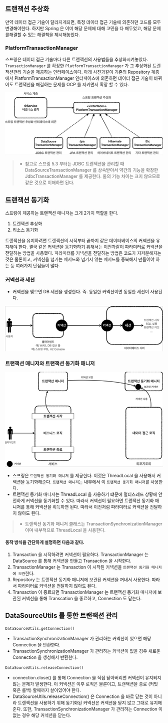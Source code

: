 ## 트랜잭션 추상화

만약 데이터 접근 기술이 달라지게되면, 특정 데이터 접근 기술에 의존하던 코드를 모두 변경해야한다.
하지만 Spring 은 이미 해당 문제에 대해 고민을 다 해두었고, 해당 문제를해결할 수 있는 해결책을 제시해놓았다.

### PlatformTransactionManager

스프링은 데이터 접근 기술마다 다른 트랜잭션의 사용법들을
추상화시켜놓았다. `TransactionManager` 를 확장한 `PlatformTransactionManager` 가 그 추상화된 트랜잭션관리 기술을 제공하는 인터페이스이다.
아래 사진과같이 기존의 Repository 계층에서 PlatformTransactionManager 인터페이스에 의존하면
데이터 접근 기술이 바뀌어도 트랜잭션을 해결하는 문제를 OCP 를 지키면서 확장 할 수 있다.

![img.png](img.png)

> - 참고로 스프링 5.3 부터는 JDBC 트랜잭션을 관리할 때 DataSourceTransactionManager 를 상속받아서
약간의 기능을 확장한 JdbcTransactionManager 를 제공한다. 둘의 기능 차이는 크지 않으므로 같은 것으로 이해하면 된다.

## 트랜잭션 동기화

스프링이 제공하는 트랜잭션 매니저는 크게 2가지 역할을 한다.

1. 트랜잭션 추상화
2. 리소스 동기화

트랜잭션을 유지하려면 트랜잭션의 시작부터 끝까지 같은 데이터베이스의 커넥션을 유지해야 한다.
결국 같은 커넥션을 동기화하기 위해서는 이전과같이 파라미터로 커넥션을 전달하는 방법을 사용했다.
파라미터를 커넥션을 전달하는 방법은 코드가 지저분해지는것은 물론이고, 커넥션을 넘기는 메서드와 넘기지 않는 메서드를 중복해서 만들어야 하는 등 여러가지 단점들이 많다.

### 커넥션과 세션

- 커넥션을 맺으면 DB 세션을 생성한다. 즉. 동일한 커넥션이면 동일한 세션이 사용된다.

![img_1.png](img_1.png)

### 트랜잭션 매니저와 트랜잭션 동기화 매니저

![img_2.png](img_2.png)

- 스프링은 `트랜잭션 동기화 매니저` 를 제공한다. 이것은 ThreadLocal 을 사용해서 커넥션을 동기화해준다. `트랜잭션 매니저`는 내부에서 이 `트랜잭션 동기화 매니저`를 사용한다.
- 트랜잭션 동기화 매니저는 ThreadLocal 을 사용하기 떄문에 멀티스레드 상황에 안전하게 커넥션을 동기화할 수 있다. 따라서 커넥션이 필요하면 트랜잭션 동기화 매니저를 통해 커넥션을 획득하면 된다.
따라서 이전처럼 파라미터로 커넥션을 전달하지 않아도 된다.

> - 트랜잭션 동기화 매니저 클래스는 TransactionSynchronizationManager 이며 내부적으로 ThreadLocal 을 사용한다.

#### 동작 방식을 간단하게 설명하면 다음과 같다.

1. Transaction 을 시작하려면 커넥션이 필요하다. TransactionManager 는 DataSource 를 통해 커넥션을 만들고 Transaction 을 시작한다.
2. TransactionManager 는 Transaction 이 시작된 커넥션을 `트랜잭션 동기화 매니저에 보관`한다.
3. Repository 는 트랜잭션 동기화 매니저에 보관된 커넥션을 꺼내서 사용한다. 따라서 파라미터로 커넥션을 전달하지 않아도 된다.
4. Transaction 이 종료되면 TransactionManager 는 트랜잭션 동기화 매니저에 보관된 커넥션을 통해 Transcation 을 종료하고, Connection 도 닫는다.

## DataSourceUtils 를 통한 트랜잭션 관리

`DataSourceUtils.getConnection()`

- TransactionSynchronizationManager 가 관리하는 커넥션이 있으면 해당 Connection 을 반환한다.
- TransactionSynchronizationManager 가 관리하는 커넥션이 없을 경우 새로운 Connection 을 생성해서 반환한다.

`DataSourceUtils.releaseConnection()`

- connection.close() 를 통해 Connection 을 직접 닫아버리면 커넥션이 유지되지 않는 문제가 발생한다.
이 커넥션은 이후 로직은 물론이고, 트랜잭션을 종료 (커밋 혹은 롤백) 할때까지 살아있어야 한다.
- DataSourceUtils.releaseConnection() 은 Connection 을 바로 닫는 것이 아니라
트랜잭션을 사용하기 위해 동기화된 커넥션은 커넥션을 닫지 않고 그대로 유지해준다.
또한, TransactionSynchronizationManager 가 관리하는 Connection 이 없는 경우 해당 커넥션을 닫는다.